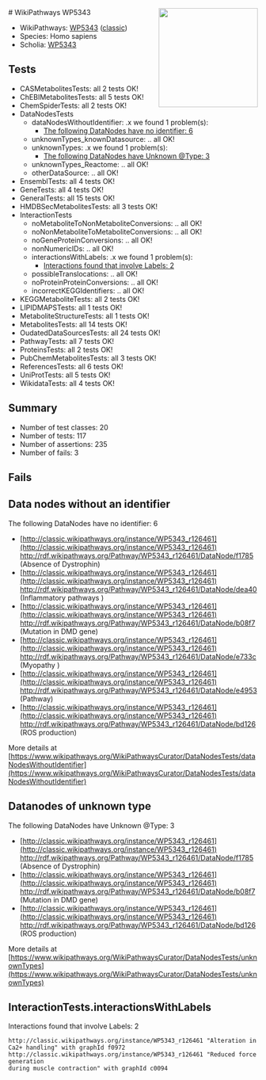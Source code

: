 <img style="float: right; width: 200px" src="https://upload.wikimedia.org/wikipedia/commons/thumb/8/83/Wplogo_with_text_500.png/640px-Wplogo_with_text_500.png" />
# WikiPathways WP5343

* WikiPathways: [WP5343](https://wikipathways.org/pathways/WP5343) ([classic](https://classic.wikipathways.org/instance/WP5343))
* Species: Homo sapiens
* Scholia: [WP5343](https://scholia.toolforge.org/wikipathways/WP5343)
## Tests
* CASMetabolitesTests: all 2 tests OK!
* ChEBIMetabolitesTests: all 5 tests OK!
* ChemSpiderTests: all 2 tests OK!
* DataNodesTests
    * dataNodesWithoutIdentifier: .x we found 1 problem(s):
        * [The following DataNodes have no identifier: 6](#d2d32fa5)
    * unknownTypes_knownDatasource: .. all OK!
    * unknownTypes: .x we found 1 problem(s):
        * [The following DataNodes have Unknown @Type: 3](#839973e1)
    * unknownTypes_Reactome: .. all OK!
    * otherDataSource: .. all OK!
* EnsemblTests: all 4 tests OK!
* GeneTests: all 4 tests OK!
* GeneralTests: all 15 tests OK!
* HMDBSecMetabolitesTests: all 3 tests OK!
* InteractionTests
    * noMetaboliteToNonMetaboliteConversions: .. all OK!
    * noNonMetaboliteToMetaboliteConversions: .. all OK!
    * noGeneProteinConversions: .. all OK!
    * nonNumericIDs: .. all OK!
    * interactionsWithLabels: .x we found 1 problem(s):
        * [Interactions found that involve Labels: 2](#630d2679)
    * possibleTranslocations: .. all OK!
    * noProteinProteinConversions: .. all OK!
    * incorrectKEGGIdentifiers: .. all OK!
* KEGGMetaboliteTests: all 2 tests OK!
* LIPIDMAPSTests: all 1 tests OK!
* MetaboliteStructureTests: all 1 tests OK!
* MetabolitesTests: all 14 tests OK!
* OudatedDataSourcesTests: all 24 tests OK!
* PathwayTests: all 7 tests OK!
* ProteinsTests: all 2 tests OK!
* PubChemMetabolitesTests: all 3 tests OK!
* ReferencesTests: all 6 tests OK!
* UniProtTests: all 5 tests OK!
* WikidataTests: all 4 tests OK!


## Summary

* Number of test classes: 20
* Number of tests: 117
* Number of assertions: 235
* Number of fails: 3

## Fails

<a name="d2d32fa5" />

## Data nodes without an identifier

The following DataNodes have no identifier: 6

* [http://classic.wikipathways.org/instance/WP5343_r126461](http://classic.wikipathways.org/instance/WP5343_r126461) http://rdf.wikipathways.org/Pathway/WP5343_r126461/DataNode/f1785 (Absence of Dystrophin)
* [http://classic.wikipathways.org/instance/WP5343_r126461](http://classic.wikipathways.org/instance/WP5343_r126461) http://rdf.wikipathways.org/Pathway/WP5343_r126461/DataNode/dea40 (Inflammatory pathways
)
* [http://classic.wikipathways.org/instance/WP5343_r126461](http://classic.wikipathways.org/instance/WP5343_r126461) http://rdf.wikipathways.org/Pathway/WP5343_r126461/DataNode/b08f7 (Mutation in DMD gene)
* [http://classic.wikipathways.org/instance/WP5343_r126461](http://classic.wikipathways.org/instance/WP5343_r126461) http://rdf.wikipathways.org/Pathway/WP5343_r126461/DataNode/e733c (Myopathy
)
* [http://classic.wikipathways.org/instance/WP5343_r126461](http://classic.wikipathways.org/instance/WP5343_r126461) http://rdf.wikipathways.org/Pathway/WP5343_r126461/DataNode/e4953 (Pathway)
* [http://classic.wikipathways.org/instance/WP5343_r126461](http://classic.wikipathways.org/instance/WP5343_r126461) http://rdf.wikipathways.org/Pathway/WP5343_r126461/DataNode/bd126 (ROS production)


More details at [https://www.wikipathways.org/WikiPathwaysCurator/DataNodesTests/dataNodesWithoutIdentifier](https://www.wikipathways.org/WikiPathwaysCurator/DataNodesTests/dataNodesWithoutIdentifier)

<a name="839973e1" />

## Datanodes of unknown type

The following DataNodes have Unknown @Type: 3

* [http://classic.wikipathways.org/instance/WP5343_r126461](http://classic.wikipathways.org/instance/WP5343_r126461) http://rdf.wikipathways.org/Pathway/WP5343_r126461/DataNode/f1785 (Absence of Dystrophin)
* [http://classic.wikipathways.org/instance/WP5343_r126461](http://classic.wikipathways.org/instance/WP5343_r126461) http://rdf.wikipathways.org/Pathway/WP5343_r126461/DataNode/b08f7 (Mutation in DMD gene)
* [http://classic.wikipathways.org/instance/WP5343_r126461](http://classic.wikipathways.org/instance/WP5343_r126461) http://rdf.wikipathways.org/Pathway/WP5343_r126461/DataNode/bd126 (ROS production)


More details at [https://www.wikipathways.org/WikiPathwaysCurator/DataNodesTests/unknownTypes](https://www.wikipathways.org/WikiPathwaysCurator/DataNodesTests/unknownTypes)

<a name="630d2679" />

## InteractionTests.interactionsWithLabels

Interactions found that involve Labels: 2
```
http://classic.wikipathways.org/instance/WP5343_r126461 "Alteration in 
Ca2+ handling" with graphId f0972
http://classic.wikipathways.org/instance/WP5343_r126461 "Reduced force generation 
during muscle contraction" with graphId c0094
```

